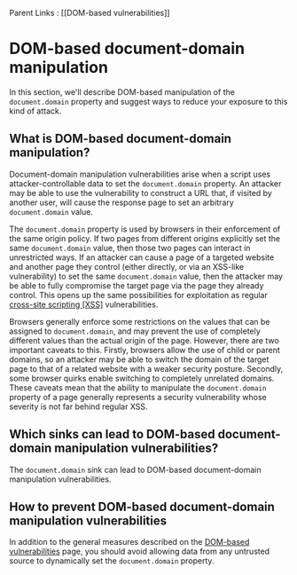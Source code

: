Parent Links : [[DOM-based vulnerabilities]]

# DOM-based document-domain manipulation

In this section, we'll describe DOM-based manipulation of the `document.domain` property and suggest ways to reduce your exposure to this kind of attack.

## What is DOM-based document-domain manipulation?

Document-domain manipulation vulnerabilities arise when a script uses attacker-controllable data to set the `document.domain` property. An attacker may be able to use the vulnerability to construct a URL that, if visited by another user, will cause the response page to set an arbitrary `document.domain` value.

The `document.domain` property is used by browsers in their enforcement of the same origin policy. If two pages from different origins explicitly set the same `document.domain` value, then those two pages can interact in unrestricted ways. If an attacker can cause a page of a targeted website and another page they control (either directly, or via an XSS-like vulnerability) to set the same `document.domain` value, then the attacker may be able to fully compromise the target page via the page they already control. This opens up the same possibilities for exploitation as regular [cross-site scripting [XSS]](https://portswigger.net/web-security/cross-site-scripting) vulnerabilities.

Browsers generally enforce some restrictions on the values that can be assigned to `document.domain`, and may prevent the use of completely different values than the actual origin of the page. However, there are two important caveats to this. Firstly, browsers allow the use of child or parent domains, so an attacker may be able to switch the domain of the target page to that of a related website with a weaker security posture. Secondly, some browser quirks enable switching to completely unrelated domains. These caveats mean that the ability to manipulate the `document.domain` property of a page generally represents a security vulnerability whose severity is not far behind regular XSS.

## Which sinks can lead to DOM-based document-domain manipulation vulnerabilities?

The `document.domain` sink can lead to DOM-based document-domain manipulation vulnerabilities.

## How to prevent DOM-based document-domain manipulation vulnerabilities

In addition to the general measures described on the [DOM-based vulnerabilities](https://portswigger.net/web-security/dom-based) page, you should avoid allowing data from any untrusted source to dynamically set the `document.domain` property.